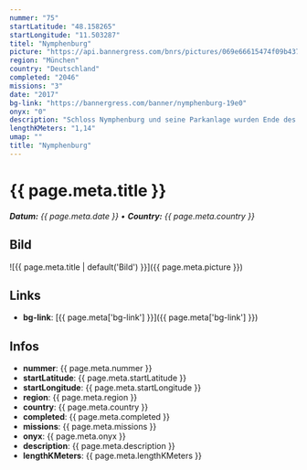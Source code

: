 ```yaml
---
nummer: "75"
startLatitude: "48.158265"
startLongitude: "11.503287"
titel: "Nymphenburg"
picture: "https://api.bannergress.com/bnrs/pictures/069e66615474f09b4374fee4f40390be"
region: "München"
country: "Deutschland"
completed: "2046"
missions: "3"
date: "2017"
bg-link: "https://bannergress.com/banner/nymphenburg-19e0"
onyx: "0"
description: "Schloss Nymphenburg und seine Parkanlage wurden Ende des 17. Jh. geplant und erbaut. Wir erkunden den Parkteil, der nahe am Schloss gelegen ist. Viel Spaß!"
lengthKMeters: "1,14"
umap: ""
title: "Nymphenburg"
---
```


# {{ page.meta.title }}
_**Datum:** {{ page.meta.date }} • **Country:** {{ page.meta.country }}_

## Bild
![{{ page.meta.title | default('Bild') }}]({{ page.meta.picture }})

## Links
- **bg-link**: [{{ page.meta['bg-link'] }}]({{ page.meta['bg-link'] }})

## Infos
- **nummer**: {{ page.meta.nummer }}
- **startLatitude**: {{ page.meta.startLatitude }}
- **startLongitude**: {{ page.meta.startLongitude }}
- **region**: {{ page.meta.region }}
- **country**: {{ page.meta.country }}
- **completed**: {{ page.meta.completed }}
- **missions**: {{ page.meta.missions }}
- **onyx**: {{ page.meta.onyx }}
- **description**: {{ page.meta.description }}
- **lengthKMeters**: {{ page.meta.lengthKMeters }}

